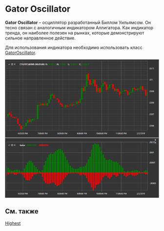 # Gator Oscillator

**Gator Oscillator** – осциллятор разработанный Биллом Уильямсом. Он тесно связан с аналогичным индикатором Аллигатора. Как индикатор тренда, он наиболее полезен на рынках, которые демонстрируют сильное направленное действие. 

Для использования индикатора необходимо использовать класс [GatorOscillator](../api/StockSharp.Algo.Indicators.GatorOscillator.html). 

![IndicatorGatorOscillator](../images/IndicatorGatorOscillator.png)

## См. также

[Highest ](IndicatorHighest.md)
